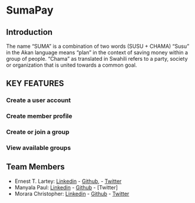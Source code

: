 # SumaPay
## Introduction
The name “SUMA” is a combination of two words (SUSU + CHAMA)
“Susu” in the Akan language means “plan” in the context of saving money within a group of people. 
“Chama” as translated in Swahili refers to a party, society or organization that is united towards a common goal.

## KEY FEATURES

### Create a user account

### Create member profile

### Create or join a group

### View available groups

## Team Members

* Ernest T. Lartey: [Linkedin](https://www.linkedin.com/in/ernest-lartey-61213633/) - [Github](https://github.com/Teddystone08?tab=overview&from=2023-12-01&to=2023-12-31), - [Twitter](https://x.com/Ernestlrty)
* Manyala Paul: [Linkedin](https://www.linkedin.com/in/manyala-paul-7ab760256/) - [Github](https://github.com/Manyala1) - [Twitter]
* Morara Christopher: [Linkedin](https://www.linkedin.com/in/christopher-morara-746610124/) - [Github](https://github.com/Nyagarama) - [Twitter](https://x.com/chrismorara)

